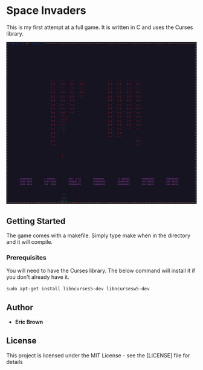 # Space Invaders

This is my first attempt at a full game. It is written in C and uses the Curses library.

![plot](./screenshot.jpg)

## Getting Started

The game comes with a makefile. Simply type make when in the directory and it will compile.

### Prerequisites

You will need to have the Curses library. The below command will install it if you don't already have it.

```
sudo apt-get install libncurses5-dev libncursesw5-dev
```

## Author

* **Eric Brown** 


## License

This project is licensed under the MIT License - see the [LICENSE] file for details


